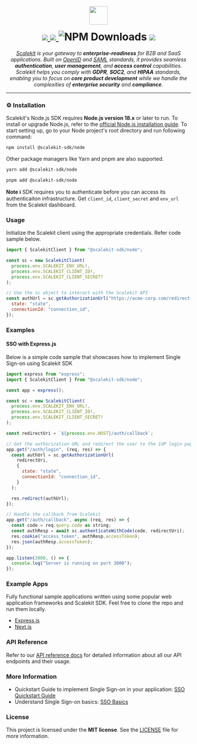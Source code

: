 <h1 align="center">
  <a href="https://scalekit.com" target="_blank" rel="noopener noreferrer">
    <picture >
      <img src="https://cdn.scalekit.cloud/v1/scalekit-logo-dark.svg" height="50" style="padding: 1rem;">
    </picture>
  </a>
  <br/>
    <a href="https://www.npmjs.com/package/@scalekit-sdk/node">
    <img src="https://img.shields.io/npm/v/@scalekit-sdk/node.svg?color=a173ff&style=for-the-badge">
  </a>
  <a href="https://www.scalekit.com/?intent=earlyaccess&utm_source=docs">
  <img src="https://img.shields.io/badge/Get_Early_Access-4f5eff?style=for-the-badge&labelColor=a173ff&color=a173ff">
  </a>
  <a>
    <img alt="NPM Downloads" src="https://img.shields.io/npm/dm/%40scalekit-sdk%2Fnode?style=for-the-badge&color=a173ff">
  </a>
    <a href="https://docs.scalekit.com">
    <img src="https://img.shields.io/badge/%F0%9F%92%A1%20-docs-a173ff.svg?style=for-the-badge">
  </a>
</h1>

<p align="center">
  <em><a href="https://scalekit.com">Scalekit</a> is your gateway to <b>enterprise-readiness</b> for B2B and SaaS applications. Built on <a href="https://openid.net/">OpenID</a> and <a href="https://en.wikipedia.org/wiki/SAML_2.0">SAML</a> standards, it provides seamless <b>authentication</b>, <b>user management</b>, and <b>access control</b> capabilities. Scalekit helps you comply with <b>GDPR</b>, <b>SOC2</b>, and <b>HIPAA</b> standards, enabling you to focus on <b>core product development</b> while we handle the complexities of <b>enterprise security</b> and <b>compliance</b>.</em>
</p>

---

### ⚙️ Installation

Scalekit's Node.js SDK requires **Node.js version 18.x** or later to run. To install or upgrade Node.js, refer to the [official Node.js installation guide](https://nodejs.org/en/download). To start setting up, go to your Node project's root directory and run following command:

```sh
npm install @scalekit-sdk/node
```

Other package managers like Yarn and pnpm are also supported.

```sh
yarn add @scalekit-sdk/node
```

```sh
pnpm add @scalekit-sdk/node
```

**Note ℹ️**
SDK requires you to authenticate before you can access its authenticaiton infrastructure. Get `client_id`, `client_secret` and `env_url` from the Scalekit dashboard.

### Usage

Initialize the Scalekit client using the appropriate credentials. Refer code sample below.

```javascript
import { ScalekitClient } from "@scalekit-sdk/node";

const sc = new ScalekitClient(
  process.env.SCALEKIT_ENV_URL!,
  process.env.SCALEKIT_CLIENT_ID!,
  process.env.SCALEKIT_CLIENT_SECRET!
);

// Use the sc object to interact with the Scalekit API
const authUrl = sc.getAuthorizationUrl("https://acme-corp.com/redirect-uri", {
  state: "state",
  connectionId: "connection_id",
});

```

### Examples

#### SSO with Express.js

Below is a simple code sample that showcases how to implement Single Sign-on using Scalekit SDK

```javascript
import express from "express";
import { ScalekitClient } from "@scalekit-sdk/node";

const app = express();

const sc = new ScalekitClient(
  process.env.SCALEKIT_ENV_URL!,
  process.env.SCALEKIT_CLIENT_ID!,
  process.env.SCALEKIT_CLIENT_SECRET!
);

const redirectUri = `${process.env.HOST}/auth/callback`;

// Get the authorization URL and redirect the user to the IdP login page
app.get("/auth/login", (req, res) => {
  const authUrl = sc.getAuthorizationUrl(
    redirectUri,
    {
      state: "state",
      connectionId: "connection_id",
    }
  );

  res.redirect(authUrl);
});

// Handle the callback from Scalekit
app.get("/auth/callback", async (req, res) => {
  const code = req.query.code as string;
  const authResp = await sc.authenticateWithCode(code, redirectUri);
  res.cookie("access_token", authResp.accessToken);
  res.json(authResp.accessToken);
});

app.listen(3000, () => {
  console.log("Server is running on port 3000");
});
```

### Example Apps

Fully functional sample applications written using some popular web application frameworks and Scalekit SDK. Feel free to clone the repo and run them locally.

- [Express.js](https://github.com/scalekit-inc/scalekit-express-example.git)
- [Next.js](https://github.com/scalekit-inc/scalekit-nextjs-example.git)

### API Reference

Refer to our [API reference docs](https://docs.scalekit.com/apis) for detailed information about all our API endpoints and their usage.

### More Information

- Quickstart Guide to implement Single Sign-on in your application: [SSO Quickstart Guide](https://docs.scalekit.com)
- Understand Single Sign-on basics: [SSO Basics](https://docs.scalekit.com/best-practices/single-sign-on)

### License

This project is licensed under the **MIT license**.
See the [LICENSE](LICENSE) file for more information.
